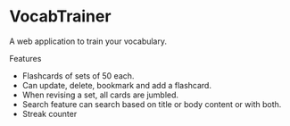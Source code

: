 # VocabTrainer
A web application to train your vocabulary.

Features
- Flashcards of sets of 50 each.
- Can update, delete, bookmark and add a flashcard.
- When revising a set, all cards are jumbled.
- Search feature can search based on title or body content or with both.
- Streak counter

